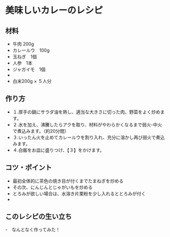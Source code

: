 # 美味しいカレーのレシピ
## 材料
- 牛肉 200g
- カレールウ　100g
- 玉ねぎ　1個
- 人参　1本
- ジャガイモ　1個
- 
- 白米200g × ５人分
## 作り方
- １.厚手の鍋にサラダ油を熱し、適当な大きさに切った肉、野菜をよく炒めます。
- ２.水を加え、沸騰したらアクを取り、材料がやわらかくなるまで弱火-中火で煮込みます。（約20分間）
- ３.いったん火を止めてカレールウを割り入れ、充分に溶かし再び弱火で煮込みます。
- ４.白飯をお皿に盛りつけ、【３】をかけます。
## コツ・ポイント
- 最初全体的に茶色の焼き目が付くまでたまねぎを炒める
- その次、にんじんとじゃがいもを炒める
- とろみが欲しい場合は、水溶き片栗粉を少し入れるととろみが付く
- 
## このレシピの生い立ち
  -　なんとなく作ってみた！